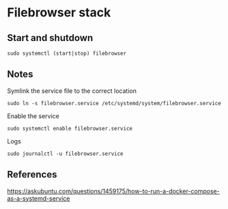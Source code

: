 # Filebrowser stack


## Start and shutdown

```
sudo systemctl (start|stop) filebrowser
```

## Notes


Symlink the service file to the correct location
```
sudo ln -s filebrowser.service /etc/systemd/system/filebrowser.service
```

Enable the service
```
sudo systemctl enable filebrowser.service
```

Logs
```
sudo journalctl -u filebrowser.service
```

## References

https://askubuntu.com/questions/1459175/how-to-run-a-docker-compose-as-a-systemd-service
